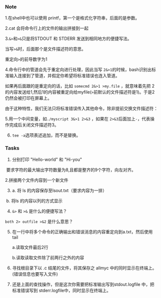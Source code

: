 ### Note

1.在shell中也可以使用 printf，第一个是格式化字符串，后面的是参数。

2.cat 会将命令行上的文件的输出拼接到一起

3.`&>`和`>&`只是将STDOUT 和 STDERR 发送到相同地方的便捷写法。

当写`>&`时，后面那个是文件描述符的意思。

重定向`>`的前导数字为1

4.命令行中的管道会先于重定向进行处理，因此当写 `2&>1`的时候，bash识别出标准输入连接到了管道，并假定你希望将标准错误也连入管道。

如果再后面跟的是重定向的话，比如 `somecmd 2&>1 >my.file` ，就意味着先把 2的内容发送给1,然后1的内容被重定向给myfile(`>`前默认的文件描述符是1)。于是2仍然会被打印在屏幕上。

由于这种特性，我们无法只将标准错误传入其他命令，除非提前交换文件描述符：

5.用一个中间变量，如`./myscript 3&>1 2>&3` ，如果在 `2>&3`后面加上`-`，代表操作完成后关闭文件描述符3。

6. `tee -a`选项表述追加，而不是替换。



### Tasks

1. 分别打印  "Hello-world" 和 "Hi-you" 

​	要求字符的最大输出字符数量为8,且都是整齐的9个字符，向左对齐。

   2.拼接两个文件内容到一个新文件

3. a. 将 ls 的内容保存至lsout.txt（要求内容为一排）

​	b. 将ls 的内容以列的方式显示

4. `&>` 和 `>&` 是什么的便捷写法？

`both 2> outfile >&2` 是什么意思？

5. 在一行中将多个命令的正确输出和错误消息的内容重定向到a.txt，然后使用 tail 

   a.读取文件最后2行

   b.读取读取文件除了前两行之外的内容

6. 寻找根目录下以 .c 结尾的文件，将其保存之 allmyc 中的同时显示在终端上。(错误信息也要写入文件)

7. 还是上面的查找操作，但是这次你需要把标准输出写到stdout.logfile 中，把标准错误写到 stderr.logfile中，同时显示在终端上。
